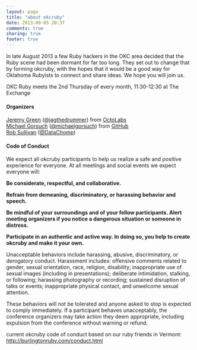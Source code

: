 ```yaml
---
layout: page
title: "about okcruby"
date: 2013-09-05 20:37
comments: true
sharing: true
footer: true
---
```


In late August 2013 a few Ruby hackers in the OKC area decided that the
Ruby scene had been dormant for far too long.  They set out to change
that by forming okcruby, with the hopes that it would be a good way for
Oklahoma Rubyists to connect and share ideas. We hope you will join us.  
  
OKC Ruby meets the 2nd Thursday of every month, 11:30-12:30 at The Exchange  
  
#### Organizers
[Jeremy Green][] ([@jagthedrummer][]) from [OctoLabs][]  
[Michael Gorsuch][] ([@michaelgorsuch][]) from [GitHub][]  
[Rob Sullivan][] ([@DataChomp][])  

[Rob Sullivan]: http://www.datachomp.com/ "DataChomp"
[@DataChomp]: https://twitter.com/DataChomp "@DataChomp"

[Michael Gorsuch]: http://gorsuch.github.io/ "Michael Gorsuch"
[GitHub]: http://www.github.com/ "GitHub"
[@michaelgorsuch]: https://twitter.com/michaelgorsuch "@michaelgorsuch"

[Jeremy Green]: http://www.greenhousephotogallery.com/ "Green House Photo Gallery"
[OctoLabs]: http://www.octolabs.com/ "OctoLabs"
[@jagthedrummer]: https://twitter.com/jagthedrummer "@jagthedrummer"
  

#### Code of Conduct
We expect all okcruby participants to help us realize a safe and positive experience for everyone. At all meetings and social events we expect everyone will:  
  
**Be considerate, respectful, and collaborative.**  

**Refrain from demeaning, discriminatory, or harassing behavior and speech.**  

**Be mindful of your surroundings and of your fellow participants. Alert meeting organizers if you notice a dangerous situation or someone in distress.**  

**Participate in an authentic and active way. In doing so, you help to create okcruby and make it your own.**  
  
Unacceptable behaviors include harassing, abusive, discriminatory, or derogatory conduct. Harassment includes: offensive comments related to gender, sexual orientation, race, religion, disability; inappropriate use of sexual images (including in presentations); deliberate intimidation, stalking, or following; harassing photography or recording; sustained disruption of talks or events; inappropriate physical contact, and unwelcome sexual attention.  
  
These behaviors will not be tolerated and anyone asked to stop is expected to comply immediately. If a participant behaves unacceptably, the conference organizers may take action they deem appropriate, including expulsion from the conference without warning or refund.  
  
current okcruby code of conduct based on our ruby friends in Vermont: http://burlingtonruby.com/conduct.html


